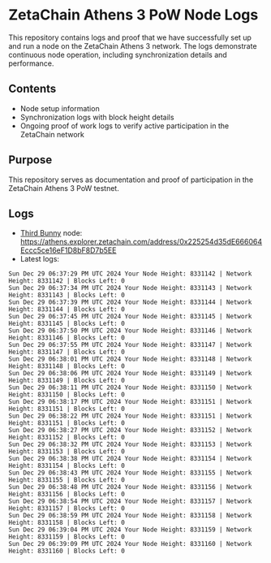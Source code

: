 # ZetaChain Athens 3 PoW Node Logs
This repository contains logs and proof that we have successfully set up and run a node on the ZetaChain Athens 3 network. The logs demonstrate continuous node operation, including synchronization details and performance.

## Contents
- Node setup information
- Synchronization logs with block height details
- Ongoing proof of work logs to verify active participation in the ZetaChain network

## Purpose
This repository serves as documentation and proof of participation in the ZetaChain Athens 3 PoW testnet.

## Logs

- [Third Bunny](https://thirdbunny.xyz/) node: https://athens.explorer.zetachain.com/address/0x225254d35dE666064Eccc5ce16eF1D8bF8D7b5EE
- Latest logs:
```
Sun Dec 29 06:37:29 PM UTC 2024 Your Node Height: 8331142 | Network Height: 8331142 | Blocks Left: 0
Sun Dec 29 06:37:34 PM UTC 2024 Your Node Height: 8331143 | Network Height: 8331143 | Blocks Left: 0
Sun Dec 29 06:37:39 PM UTC 2024 Your Node Height: 8331144 | Network Height: 8331144 | Blocks Left: 0
Sun Dec 29 06:37:45 PM UTC 2024 Your Node Height: 8331145 | Network Height: 8331145 | Blocks Left: 0
Sun Dec 29 06:37:50 PM UTC 2024 Your Node Height: 8331146 | Network Height: 8331146 | Blocks Left: 0
Sun Dec 29 06:37:55 PM UTC 2024 Your Node Height: 8331147 | Network Height: 8331147 | Blocks Left: 0
Sun Dec 29 06:38:01 PM UTC 2024 Your Node Height: 8331148 | Network Height: 8331148 | Blocks Left: 0
Sun Dec 29 06:38:06 PM UTC 2024 Your Node Height: 8331149 | Network Height: 8331149 | Blocks Left: 0
Sun Dec 29 06:38:11 PM UTC 2024 Your Node Height: 8331150 | Network Height: 8331150 | Blocks Left: 0
Sun Dec 29 06:38:17 PM UTC 2024 Your Node Height: 8331151 | Network Height: 8331151 | Blocks Left: 0
Sun Dec 29 06:38:22 PM UTC 2024 Your Node Height: 8331151 | Network Height: 8331151 | Blocks Left: 0
Sun Dec 29 06:38:27 PM UTC 2024 Your Node Height: 8331152 | Network Height: 8331152 | Blocks Left: 0
Sun Dec 29 06:38:32 PM UTC 2024 Your Node Height: 8331153 | Network Height: 8331153 | Blocks Left: 0
Sun Dec 29 06:38:38 PM UTC 2024 Your Node Height: 8331154 | Network Height: 8331154 | Blocks Left: 0
Sun Dec 29 06:38:43 PM UTC 2024 Your Node Height: 8331155 | Network Height: 8331155 | Blocks Left: 0
Sun Dec 29 06:38:48 PM UTC 2024 Your Node Height: 8331156 | Network Height: 8331156 | Blocks Left: 0
Sun Dec 29 06:38:54 PM UTC 2024 Your Node Height: 8331157 | Network Height: 8331157 | Blocks Left: 0
Sun Dec 29 06:38:59 PM UTC 2024 Your Node Height: 8331158 | Network Height: 8331158 | Blocks Left: 0
Sun Dec 29 06:39:04 PM UTC 2024 Your Node Height: 8331159 | Network Height: 8331159 | Blocks Left: 0
Sun Dec 29 06:39:09 PM UTC 2024 Your Node Height: 8331160 | Network Height: 8331160 | Blocks Left: 0
```
